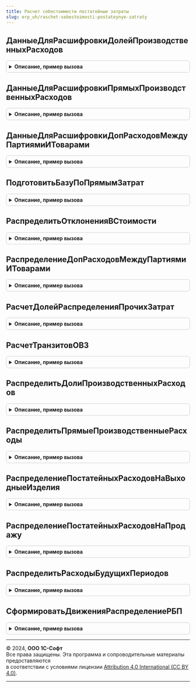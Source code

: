 ```yaml
---
title: Расчет себестоимости постатейные затраты
slug: erp_uh/raschet-sebestoimosti-postateynye-zatraty
---
```



## ДанныеДляРасшифровкиДолейПроизводственныхРасходов
<details style="margin: 1em 0; padding: 0.5em; border: 1px solid #ccc; border-radius: 6px;">

<summary style="font-weight: bold; cursor: pointer;">Описание, пример вызова</summary>

```bsl

// Получает данные для построения расшифровки базы распределения постатейных расходов.
//
// Параметры:
//		Период - Дата - период расчета
//		МассивОрганизаций - СправочникСсылка.Организации - массив организаций;
//		Регистратор - ДокументСсылка.РаспределениеПрочихЗатрат - документ распределения, для которого строится расшифровка
//		РасчетСебестоимостиВыполнен - Булево - принимает значение Истина, если расчет себестоимости за указанный период выполнен успешно.
//
// Возвращаемое значение:
//		МенеджерВременныхТаблиц - таблицы для построения отчета.
//
Функция ДанныеДляРасшифровкиДолейПроизводственныхРасходов(Период, МассивОрганизаций, Регистратор, РасчетСебестоимостиВыполнен) Экспорт
```

Пример вызова
```bsl
Результат = РасчетСебестоимостиПостатейныеЗатраты.ДанныеДляРасшифровкиДолейПроизводственныхРасходов(Период, МассивОрганизаций, Регистратор, РасчетСебестоимостиВыполнен) 
```
</details>

## ДанныеДляРасшифровкиПрямыхПроизводственныхРасходов
<details style="margin: 1em 0; padding: 0.5em; border: 1px solid #ccc; border-radius: 6px;">

<summary style="font-weight: bold; cursor: pointer;">Описание, пример вызова</summary>

```bsl

// Данные для расшифровки прямых производственных расходов.
//
// Параметры:
//		Период - Дата - период расчета
//		МассивОрганизаций - СправочникСсылка.Организации - массив организаций;
//		Регистратор - ДокументСсылка.РаспределениеПрочихЗатрат - документ распределения, для которого строится расшифровка
//		РасчетСебестоимостиВыполнен - Булево - принимает значение Истина, если расчет себестоимости за указанный период выполнен успешно.
//
// Возвращаемое значение:
//		МенеджерВременныхТаблиц - таблицы для построения отчета.
Функция ДанныеДляРасшифровкиПрямыхПроизводственныхРасходов(Период, МассивОрганизаций, Регистратор, РасчетСебестоимостиВыполнен) Экспорт
```

Пример вызова
```bsl
Результат = РасчетСебестоимостиПостатейныеЗатраты.ДанныеДляРасшифровкиПрямыхПроизводственныхРасходов(Период, МассивОрганизаций, Регистратор, РасчетСебестоимостиВыполнен) 
```
</details>

## ДанныеДляРасшифровкиДопРасходовМеждуПартиямиИТоварами
<details style="margin: 1em 0; padding: 0.5em; border: 1px solid #ccc; border-radius: 6px;">

<summary style="font-weight: bold; cursor: pointer;">Описание, пример вызова</summary>

```bsl

// Данные для расшифровки доп. расходов между партиями товаров.
//
// Параметры:
//		Период - Дата - период расчета
//		МассивОрганизаций - СправочникСсылка.Организации - массив организаций;
//		Регистратор - ДокументСсылка.РаспределениеПрочихЗатрат - документ распределения, для которого строится расшифровка
//		РасчетСебестоимостиВыполнен - Булево - принимает значение Истина, если расчет себестоимости за указанный период выполнен успешно.
//
// Возвращаемое значение:
//		МенеджерВременныхТаблиц - таблицы для построения отчета.
Функция ДанныеДляРасшифровкиДопРасходовМеждуПартиямиИТоварами(Период, МассивОрганизаций, Регистратор, РасчетСебестоимостиВыполнен) Экспорт
```

Пример вызова
```bsl
Результат = РасчетСебестоимостиПостатейныеЗатраты.ДанныеДляРасшифровкиДопРасходовМеждуПартиямиИТоварами(Период, МассивОрганизаций, Регистратор, РасчетСебестоимостиВыполнен) 
```
</details>

## ПодготовитьБазуПоПрямымЗатрат
<details style="margin: 1em 0; padding: 0.5em; border: 1px solid #ccc; border-radius: 6px;">

<summary style="font-weight: bold; cursor: pointer;">Описание, пример вызова</summary>

```bsl

// Получает данные базы распределения расходов по прямым затратам.
//
// Параметры:
//		Параметры - см. Документы.РаспределениеПрочихЗатрат.ИнициализироватьПараметрыРаспределенияРасходовНаФинРез
//
// Возвращаемое значение:
//		МенеджерВременныхТаблиц - таблица базы распределения по прямым затратам.
//
Функция ПодготовитьБазуПоПрямымЗатрат(Параметры) Экспорт
```

Пример вызова
```bsl
Результат = РасчетСебестоимостиПостатейныеЗатраты.ПодготовитьБазуПоПрямымЗатрат(Параметры) 
```
</details>

## РаспределитьОтклоненияВСтоимости
<details style="margin: 1em 0; padding: 0.5em; border: 1px solid #ccc; border-radius: 6px;">

<summary style="font-weight: bold; cursor: pointer;">Описание, пример вызова</summary>

```bsl

// Этап 10.1 Распределение отклонений в стоимости и разниц в корректировке приобретений прошлого периода.
// Параметры:
//	ПараметрыРасчета - Структура - параметры расчета себестоимости
//
Процедура РаспределитьОтклоненияВСтоимости(ПараметрыРасчета) Экспорт
```

Пример вызова
```bsl
РасчетСебестоимостиПостатейныеЗатраты.РаспределитьОтклоненияВСтоимости(ПараметрыРасчета) 
```
</details>

## РаспределениеДопРасходовМеждуПартиямиИТоварами
<details style="margin: 1em 0; padding: 0.5em; border: 1px solid #ccc; border-radius: 6px;">

<summary style="font-weight: bold; cursor: pointer;">Описание, пример вызова</summary>

```bsl

// Этап 10.2 Распределение постатейных расходов на себестоимость товаров.
// Параметры:
//	ПараметрыРасчета - Структура - параметры расчета себестоимости
//
Процедура РаспределениеДопРасходовМеждуПартиямиИТоварами(ПараметрыРасчета) Экспорт
```

Пример вызова
```bsl
РасчетСебестоимостиПостатейныеЗатраты.РаспределениеДопРасходовМеждуПартиямиИТоварами(ПараметрыРасчета) 
```
</details>

## РасчетДолейРаспределенияПрочихЗатрат
<details style="margin: 1em 0; padding: 0.5em; border: 1px solid #ccc; border-radius: 6px;">

<summary style="font-weight: bold; cursor: pointer;">Описание, пример вызова</summary>

```bsl

//++ НЕ УТ

// Этап 7 (Контекст: "РасчетДолейРаспределенияПрочихЗатрат")
//
// Параметры:
//	ПараметрыРасчета - Структура - параметры расчета себестоимости
//
Процедура РасчетДолейРаспределенияПрочихЗатрат(ПараметрыРасчета) Экспорт
```

Пример вызова
```bsl
РасчетСебестоимостиПостатейныеЗатраты.РасчетДолейРаспределенияПрочихЗатрат(ПараметрыРасчета) 
```
</details>

## РасчетТранзитовОВЗ
<details style="margin: 1em 0; padding: 0.5em; border: 1px solid #ccc; border-radius: 6px;">

<summary style="font-weight: bold; cursor: pointer;">Описание, пример вызова</summary>

```bsl


// Этап 14.2 (Контекст: "ОВЗ_РасчетТранзитовОВЗ")
// Параметры:
//	ПараметрыРасчета - Структура - параметры расчета себестоимости
// Формирует временные таблицы ВтИсходныеДанныеУзловТранзитаРасходовМеждуОВЗ и ВтТранзитРасходовМеждуОВЗ.
//
Процедура РасчетТранзитовОВЗ(ПараметрыРасчета) Экспорт
```

Пример вызова
```bsl
РасчетСебестоимостиПостатейныеЗатраты.РасчетТранзитовОВЗ(ПараметрыРасчета) 
```
</details>

## РаспределитьДолиПроизводственныхРасходов
<details style="margin: 1em 0; padding: 0.5em; border: 1px solid #ccc; border-radius: 6px;">

<summary style="font-weight: bold; cursor: pointer;">Описание, пример вызова</summary>

```bsl
//-- НЕ УТ

//++ НЕ УТ

// Этап 15 (Контекст: "РаспределитьДолиПроизводственныхРасходов").
//
// Параметры:
//	ПараметрыРасчета - Структура - параметры расчета себестоимости
//
Процедура РаспределитьДолиПроизводственныхРасходов(ПараметрыРасчета) Экспорт
```

Пример вызова
```bsl
РасчетСебестоимостиПостатейныеЗатраты.РаспределитьДолиПроизводственныхРасходов(ПараметрыРасчета) 
```
</details>

## РаспределитьПрямыеПроизводственныеРасходы
<details style="margin: 1em 0; padding: 0.5em; border: 1px solid #ccc; border-radius: 6px;">

<summary style="font-weight: bold; cursor: pointer;">Описание, пример вызова</summary>

```bsl

// Этап 15.1 (Контекст: "РаспределитьПрямыеПроизводственныеРасходы").
//
// Параметры:
//	ПараметрыРасчета - Структура - параметры расчета себестоимости
//
Процедура РаспределитьПрямыеПроизводственныеРасходы(ПараметрыРасчета) Экспорт
```

Пример вызова
```bsl
РасчетСебестоимостиПостатейныеЗатраты.РаспределитьПрямыеПроизводственныеРасходы(ПараметрыРасчета) 
```
</details>

## РаспределениеПостатейныхРасходовНаВыходныеИзделия
<details style="margin: 1em 0; padding: 0.5em; border: 1px solid #ccc; border-radius: 6px;">

<summary style="font-weight: bold; cursor: pointer;">Описание, пример вызова</summary>

```bsl

// Этап 16 (Контекст: "РаспределениеПостатейныхРасходовНаВыходныеИзделия")
// ПУ 2.1: РассчитатьПрочиеРасходыНЗП(), область РасчетПрочихРасходовНезавершенногоПроизводства.
//
// Параметры:
//	ПараметрыРасчета - Структура - параметры расчета себестоимости
//
Процедура РаспределениеПостатейныхРасходовНаВыходныеИзделия(ПараметрыРасчета) Экспорт
```

Пример вызова
```bsl
РасчетСебестоимостиПостатейныеЗатраты.РаспределениеПостатейныхРасходовНаВыходныеИзделия(ПараметрыРасчета) 
```
</details>

## РаспределениеПостатейныхРасходовНаПродажу
<details style="margin: 1em 0; padding: 0.5em; border: 1px solid #ccc; border-radius: 6px;">

<summary style="font-weight: bold; cursor: pointer;">Описание, пример вызова</summary>

```bsl

//-- НЕ УТ

// Этап 18.1 (Контекст: "РаспределениеПостатейныхРасходовНаПродажу")
//
// Параметры:
//	ПараметрыРасчета - Структура - параметры расчета себестоимости
//
Процедура РаспределениеПостатейныхРасходовНаПродажу(ПараметрыРасчета) Экспорт
```

Пример вызова
```bsl
РасчетСебестоимостиПостатейныеЗатраты.РаспределениеПостатейныхРасходовНаПродажу(ПараметрыРасчета) 
```
</details>

## РаспределитьРасходыБудущихПериодов
<details style="margin: 1em 0; padding: 0.5em; border: 1px solid #ccc; border-radius: 6px;">

<summary style="font-weight: bold; cursor: pointer;">Описание, пример вызова</summary>

```bsl

// Этап распределения расходов будущих периодов.
//
// Параметры:
//	ПараметрыРасчета - Структура - параметры расчета себестоимости
//
Процедура РаспределитьРасходыБудущихПериодов(ПараметрыРасчета) Экспорт
```

Пример вызова
```bsl
РасчетСебестоимостиПостатейныеЗатраты.РаспределитьРасходыБудущихПериодов(ПараметрыРасчета) 
```
</details>

## СформироватьДвиженияРаспределениеРБП
<details style="margin: 1em 0; padding: 0.5em; border: 1px solid #ccc; border-radius: 6px;">

<summary style="font-weight: bold; cursor: pointer;">Описание, пример вызова</summary>

```bsl

// Служебная, этап 4.5
Процедура СформироватьДвиженияРаспределениеРБП(ПараметрыРасчета, ДанныеДвижения, Суммы) Экспорт
```

Пример вызова
```bsl
РасчетСебестоимостиПостатейныеЗатраты.СформироватьДвиженияРаспределениеРБП(ПараметрыРасчета, ДанныеДвижения, Суммы));
```
</details>

---

© 2024, **ООО 1С-Софт**  
Все права защищены. Эта программа и сопроводительные материалы предоставляются  
в соответствии с условиями лицензии [Attribution 4.0 International (CC BY 4.0)](https://creativecommons.org/licenses/by/4.0/legalcode).

---
